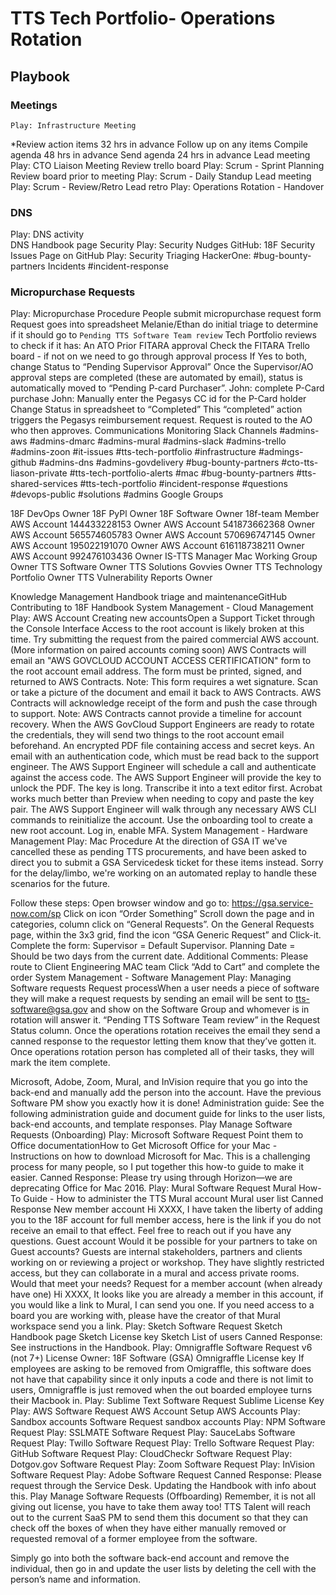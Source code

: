 # TTS Tech Portfolio- Operations Rotation 
## Playbook
### Meetings
	Play: Infrastructure Meeting 
  *Review action items 32 hrs in advance
Follow up on any items
Compile agenda 48 hrs in advance
Send agenda 24 hrs in advance
Lead meeting
  Play: CTO Liaison Meeting
Review trello board
  Play: Scrum - Sprint Planning
Review board prior to meeting
  Play: Scrum - Daily Standup
Lead meeting
  Play: Scrum - Review/Retro
Lead retro
  Play: Operations Rotation - Handover
### DNS
Play: DNS activity  
DNS Handbook page
Security 
Play: Security Nudges
GitHub: 18F Security Issues Page on GitHub
Play: Security Triaging
HackerOne: 
#bug-bounty-partners
Incidents
#incident-response

### Micropurchase Requests
Play: Micropurchase Procedure
People submit micropurchase request form
Request goes into spreadsheet
Melanie/Ethan do initial triage to determine if it should go to `Pending TTS Software Team review`
Tech Portfolio reviews to check if it has:
An ATO
Prior FITARA approval
Check the FITARA Trello board - if not on we need to go through approval process
If Yes to both, change Status to “Pending Supervisor Approval”
Once the Supervisor/AO approval steps are completed (these are automated by email), status is automatically moved to “Pending P-card Purchaser”.
John: complete P-Card purchase
John: Manually enter the Pegasys CC id for the P-Card holder
Change Status in spreadsheet to “Completed”
This “completed” action triggers the Pegasys reimbursement request.
Request is routed to the AO who then approves.
Communications Monitoring
Slack Channels
#admins-aws
#admins-dmarc
#admins-mural
#admins-slack
#admins-trello
#admins-zoon
#it-issues
#tts-tech-portfolio
#infrastructure
#admings-github
#admins-dns
#admins-govdelivery
#bug-bounty-partners
#cto-tts-liason-private
#tts-tech-portfolio-alerts
#mac
#bug-bounty-partners
#tts-shared-services
#tts-tech-portfolio
#incident-response
#questions
#devops-public
#solutions
#admins
Google Groups

18F DevOps
Owner
18F PyPl
Owner
18F Software
Owner
18f-team
Member
AWS Account 144433228153
Owner
AWS Account 541873662368
Owner
AWS Account 565574605783
Owner
AWS Account 570696747145
Owner
AWS Account 195022191070
Owner
AWS Account 616118738211
Owner
AWS Account 992476103436
Owner
IS-TTS
Manager
Mac Working Group
Owner
TTS Software
Owner
TTS Solutions Govvies
Owner
TTS Technology Portfolio
Owner
TTS Vulnerability Reports
Owner

Knowledge Management
Handbook triage and maintenanceGitHub
Contributing to 18F Handbook
System Management - Cloud Management
Play: AWS Account
Creating new accountsOpen a Support Ticket through the Console Interface
Access to the root account is likely broken at this time. Try submitting the request from the paired commercial AWS account. (More information on paired accounts coming soon)
AWS Contracts will email an "AWS GOVCLOUD ACCOUNT ACCESS CERTIFICATION" form to the root account email address. The form must be printed, signed, and returned to AWS Contracts.
Note: This form requires a wet signature.
Scan or take a picture of the document and email it back to AWS Contracts.
AWS Contracts will acknowledge receipt of the form and push the case through to support.
Note: AWS Contracts cannot provide a timeline for account recovery.
When the AWS GovCloud Support Engineers are ready to rotate the credentials, they will send two things to the root account email beforehand.
An encrypted PDF file containing access and secret keys.
An email with an authentication code, which must be read back to the support engineer.
The AWS Support Engineer will schedule a call and authenticate against the access code.
The AWS Support Engineer will provide the key to unlock the PDF.
The key is long. Transcribe it into a text editor first.
Acrobat works much better than Preview when needing to copy and paste the key pair.
The AWS Support Engineer will walk through any necessary AWS CLI commands to reinitialize the account.
Use the onboarding tool to create a new root account.
Log in, enable MFA.
System Management - Hardware Management
Play: Mac Procedure
At the direction of GSA IT we've cancelled these as pending TTS procurements, and have been asked to direct you to submit a GSA Servicedesk ticket for these items instead. Sorry for the delay/limbo, we're working on an automated replay to handle these scenarios for the future.
 
Follow these steps:
Open browser window and go to: https://gsa.service-now.com/sp
Click on icon “Order Something”
Scroll down the page and in categories, column click on “General Requests”.
On the General Requests page, within the 3x3 grid, find the icon “GSA Generic Request” and Click-it.
Complete the form:
Supervisor = Default Supervisor.
Planning Date = Should be two days from the current date.
Additional Comments: Please route to Client Engineering MAC team
Click “Add to Cart” and complete the order
System Management - Software Management
Play: Managing Software requests
Request processWhen a user needs a piece of software they will make a request requests by sending an email will be sent to tts-software@gsa.gov and show on the Software Group and whomever is in rotation will answer it. “Pending TTS Software Team review” in the Request Status column. Once the operations rotation receives the email they send a canned response to the requestor letting them know that they’ve gotten it. Once operations rotation person has completed all of their tasks, they will mark the item complete. 

Microsoft, Adobe, Zoom, Mural, and InVision require that you go into the back-end and manually add the person into the account. Have the previous Software PM show you exactly how it is done!
Administration guide: See the following administration guide and document guide for links to the user lists, back-end accounts, and template responses.
Play Manage Software Requests (Onboarding)
Play: Microsoft Software Request
Point them to Office documentationHow to Get Microsoft Office for your Mac - Instructions on how to download Microsoft for Mac. This is a challenging process for many people, so I put together this how-to guide to make it easier.
Canned Response: Please try using through Horizon—we are deprecating Office for Mac 2016.
Play: Mural Software Request
Mural How-To Guide - How to administer the TTS Mural account
Mural user list
Canned Response
New member account
Hi XXXX,  I have taken the liberty of adding you to the 18F account for full member access, here is the link if you do not receive an email to that effect. Feel free to reach out if you have any questions.
Guest account
Would it be possible for your partners to take on Guest accounts? Guests are internal stakeholders, partners and clients working on or reviewing a project or workshop. They have slightly restricted access, but they can collaborate in a mural and access private rooms. Would that meet your needs?
Request for a member account (when already have one)
Hi XXXX, It looks like you are already a member in this account, if you would like a link to Mural, I can send you one. If you need access to a board you are working with, please have the creator of that Mural workspace send you a link. 
Play: Sketch Software Request
Sketch Handbook page
Sketch License  key
Sketch List of users
Canned Response: See instructions in the Handbook.
Play: Omnigraffle Software Request
v6 (not 7+)
License Owner: 18F Software (GSA)
Omnigraffle License key
If employees are asking to be removed from Omigraffle, this software does not have that capability since it only inputs a code and there is not limit to users, Omnigraffle is just removed when the out boarded employee turns their Macbook in.
Play: Sublime Text Software Request
Sublime License Key
Play: AWS Software Request
AWS Account Setup
AWS Accounts
Play: Sandbox accounts Software Request
sandbox accounts
Play: NPM Software Request
Play: SSLMATE Software Request
Play: SauceLabs Software Request
Play:  Twillo Software Request
Play: Trello Software Request
Play: GitHub Software Request
Play: CloudCheckr Software Request
Play: Dotgov.gov Software Request
Play: Zoom Software Request
Play: InVision Software Request
Play: Adobe Software Request
Canned Response: Please request through the Service Desk. Updating the Handbook with info about this.
Play Manage Software Requests (Offboarding) 
Remember, it is not all giving out license, you have to take them away too! TTS Talent will reach out to the current SaaS PM to send them this document so that they can check off the boxes of when they have either manually removed or requested removal of a former employee from the software.

Simply go into both the software back-end account and remove the individual, then go in and update the user lists by deleting the cell with the person’s name and information. 

